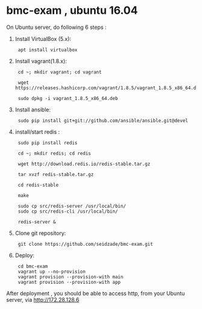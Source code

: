 # bmc-exam , ubuntu 16.04

On Ubuntu server, do following 6 steps :

1. Install VirtualBox (5.x):

        apt install virtualbox
  
2. Install vagrant(1.8.x):
  
        cd ~; mkdir vagrant; cd vagrant

        wget https://releases.hashicorp.com/vagrant/1.8.5/vagrant_1.8.5_x86_64.deb

        sudo dpkg -i vagrant_1.8.5_x86_64.deb

3. Install ansible:
  
        sudo pip install git+git://github.com/ansible/ansible.git@devel
  
4. install/start redis :

        sudo pip install redis

        cd ~; mkdir redis; cd redis

        wget http://download.redis.io/redis-stable.tar.gz

        tar xvzf redis-stable.tar.gz

        cd redis-stable

        make

        sudo cp src/redis-server /usr/local/bin/
        sudo cp src/redis-cli /usr/local/bin/

        redis-server &
        
5. Clone git repository:
        
        git clone https://github.com/seidzade/bmc-exam.git
     
6. Deploy:
        
        cd bmc-exam
        vagrant up --no-provision
        vagrant provision --provision-with main
        vagrant provision --provision-with app

After deployment , you should be able to access http, from your Ubuntu server,  via http://172.28.128.6
